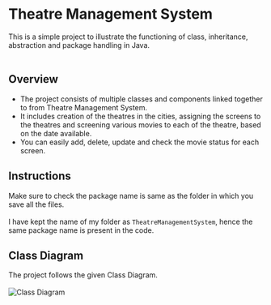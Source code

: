 # Theatre Management System

This is a simple project to illustrate the functioning of class, inheritance, abstraction and package handling in Java.<br><br>

## Overview

<ul>
<li>The project consists of multiple classes and components linked together to from Theatre Management System.</li>
<li>It includes creation of the theatres in the cities, assigning the screens to the theatres and screening various movies to each of the theatre, based on the date available.</li>
<li>You can easily add, delete, update and check the movie status for each screen.</li>
</ul>

## Instructions

Make sure to check the package name is same as the folder in which you save all the files.<br><br>
I have kept the name of my folder as ``` TheatreManagementSystem ```, hence the same package name is present in the code.

## Class Diagram

The project follows the given Class Diagram.<br><br>
![Class Diagram](https://github.com/ajinkya-pande/theatre-management-system/blob/f0c7e4b98e71b6f49c63d6df137c714e4981474c/tmsClassDiagram.png)
